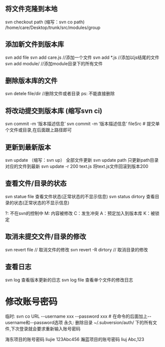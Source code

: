 ## 将文件克隆到本地
svn checkout path  (缩写：svn co path)
/home/care/Desktop/trunk/src/modules/group

## 添加新文件到版本库
svn add file
svn add care.js  //添加一个文件
svn add *.js  //添加以js结尾的文件
svn add module/  //添加module目录下的所有文件

## 删除版本库的文件
svn detele file/dir   //删除文件或者目录
ps: 不能直接删除

## 将改动提交到版本库  (缩写svn ci)
svn commit -m ‘版本描述信息’
svn commit -m ‘版本描述信息’ fileSrc  # 提交单个文件或目录,在后面跟上路径即可

## 更新到最新版本
svn update  （缩写：svn up） 全部文件更新
svn update path   只更新path目录对应的文件到最新
svn update -r 200 text.js  将text.js文件回滚到版本200

## 查看文件/目录的状态
svn statue file   查看文件状态(正常状态的不显示信息)
svn status dirtory   查看目录的状态(正常状态的不显示信息)

?: 不在svn的控制中
M: 内容被修改
C：发生冲突
A：预定加入到版本库
K：被锁定

## 取消未提交文件/目录的修改
svn revert file  // 取消文件的修改
svn revert -R dirtory  // 取消目录的修改

## 查看日志
svn log   查看版本更新的日志
svn log file   查看单个文件的修改日志

# 修改账号密码
临时: svn co URL --username xxx --password xxx   # 在命令的后面加上--username和--password选项
永久: 删除目录 ~/.subversion/auth/ 下的所有文件,下次登录就会要求重新输入账号密码

海东项目的账号密码
liujie 123Abc456
瀚蓝项目的账号密码
liuj Abc,123
